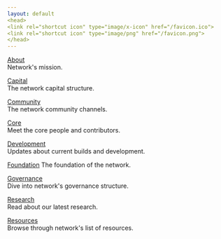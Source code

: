 ```yaml
---
layout: default
<head>
<link rel="shortcut icon" type="image/x-icon" href="/favicon.ico">
<link rel="shortcut icon" type="image/png" href="/favicon.png">
</head>
---
```


[About](/about)
<br>
Network's mission.

[Capital](/capital)
<br>
The network capital structure.

[Community](/community)
<br>
The network community channels.

[Core](/core)
<br>
Meet the core people and contributors.

[Development](/development)
<br>
Updates about current builds and development.

[Foundation](/foundation)
The foundation of the network.

[Governance](/governance)
<br>
Dive into network's governance structure.

[Research](/research)
<br>
Read about our latest research. 

[Resources](/resources)
<br>
Browse through network's list of resources.




